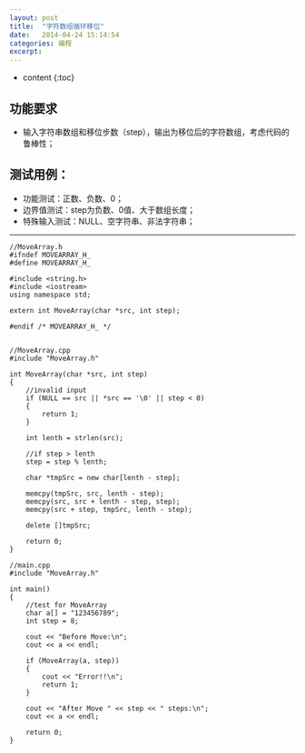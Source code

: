 ```yaml
---
layout: post
title:  "字符数组循环移位"
date:   2014-04-24 15:14:54
categories: 编程
excerpt: 
---
```


* content
{:toc}

## 功能要求

- 输入字符串数组和移位步数（step），输出为移位后的字符数组，考虑代码的鲁棒性；

## 测试用例：

- 功能测试：正数、负数、0；
- 边界值测试：step为负数、0值、大于数组长度；
- 特殊输入测试：NULL、空字符串、非法字符串；

------

	//MoveArray.h
	#ifndef MOVEARRAY_H_
	#define MOVEARRAY_H_

	#include <string.h>
	#include <iostream>
	using namespace std;

	extern int MoveArray(char *src, int step);

	#endif /* MOVEARRAY_H_ */


	//MoveArray.cpp
	#include "MoveArray.h"

	int MoveArray(char *src, int step)
	{
		//invalid input
		if (NULL == src || *src == '\0' || step < 0)
		{
			return 1;
		}

		int lenth = strlen(src);

		//if step > lenth
		step = step % lenth;

		char *tmpSrc = new char[lenth - step];

		memcpy(tmpSrc, src, lenth - step);
		memcpy(src, src + lenth - step, step);
		memcpy(src + step, tmpSrc, lenth - step);

		delete []tmpSrc;

		return 0;
	}

	//main.cpp
	#include "MoveArray.h"

	int main()
	{
		//test for MoveArray
		char a[] = "123456789";
		int step = 8;

		cout << "Before Move:\n";
		cout << a << endl;

		if (MoveArray(a, step))
		{
			cout << "Error!!\n";
			return 1;
		}

		cout << "After Move " << step << " steps:\n";
		cout << a << endl;

		return 0;
	}
